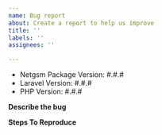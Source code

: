 ```yaml
---
name: Bug report
about: Create a report to help us improve
title: ''
labels: ''
assignees: ''

---
```


- Netgsm Package Version: #.#.#
- Laravel Version: #.#.#
- PHP Version: #.#.#

**Describe the bug**


**Steps To Reproduce**
